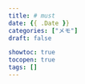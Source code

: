 ```yaml
---
title: # must
date: {{ .Date }}
categories: ["メモ"]
draft: false

showtoc: true
tocopen: true
tags: []
---
```


## 